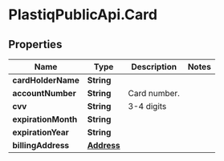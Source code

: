 # PlastiqPublicApi.Card

## Properties

Name | Type | Description | Notes
------------ | ------------- | ------------- | -------------
**cardHolderName** | **String** |  | 
**accountNumber** | **String** | Card number. | 
**cvv** | **String** | 3-4 digits | 
**expirationMonth** | **String** |  | 
**expirationYear** | **String** |  | 
**billingAddress** | [**Address**](Address.md) |  | 


